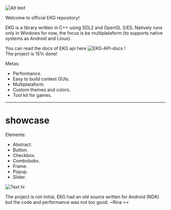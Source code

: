 ![Alt text](/ekg.png?raw=true)

Welcome to official EKG repository!

EKG is a library written in C++ using SDL2 and OpenGL 3/ES.
Natively runs only in Windows for now, the focus is be multiplataform (to supports native systems as Android and Linux).

You can read the docs of EKG api here ![EKG-API-docs](https://github.com/ekg-ez-build-gui/ekg-api-docs/) ! \
The project is 15% done!

Metas:
- Performance.
- Easy to build context GUIs.
- Multiplataform.
- Custom themes and colors.
- Tool kit for games.

----

# showcase

Elements:
- Abstract.
- Button.
- Checkbox.
- Combobobx.
- Frame.
- Popup.
- Slider.

![Text hi](https://github.com/ekg-ez-build-gui/ekg/blob/main/splashes-dev/splash-actual-state.png?raw=true)

The project is not initial, EKG had an old source written for Android (NDK) but the code and performance was not too good.
~Rina ><
